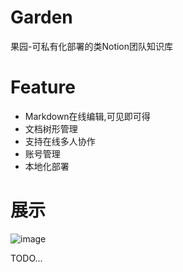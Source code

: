# Garden
果园-可私有化部署的类Notion团队知识库
# Feature
- Markdown在线编辑,可见即可得
- 文档树形管理
- 支持在线多人协作
- 账号管理
- 本地化部署

# 展示

![image](https://github.com/user-attachments/assets/72fb0865-515b-4e47-b07d-82fd4911ea5e)


TODO...

